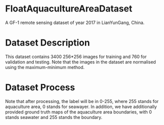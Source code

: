 # FloatAquacultureAreaDataset
A GF-1 remote sensing dataset of year 2017 in LianYunGang, China.
# Dataset Description
This dataset contains 3400 256*256 images for training and 760 for validation and testing. Note that the images in the dataset are normalised using the maximum-minimum method.
# Dataset Process
Note that after processing, the label will be in 0-255, where 255 stands for aquaculture area, 0 stands for seawayer. In addition, we have additionally provided ground truth maps of the aquaculture area boundaries, with 0 stands seawater and 255 stands the boundary.
